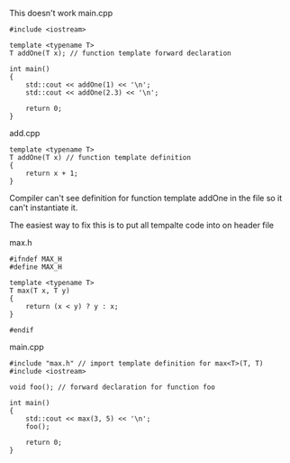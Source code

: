 This doesn't work
main.cpp
```
#include <iostream>

template <typename T>
T addOne(T x); // function template forward declaration

int main()
{
    std::cout << addOne(1) << '\n';
    std::cout << addOne(2.3) << '\n';

    return 0;
}
```
add.cpp
```
template <typename T>
T addOne(T x) // function template definition
{
    return x + 1;
}
```

Compiler can't see definition for function template addOne in the file so it can't instantiate it. 

The easiest way to fix this is to put all tempalte code into on header file

max.h
```
#ifndef MAX_H
#define MAX_H

template <typename T>
T max(T x, T y)
{
    return (x < y) ? y : x;
}

#endif
```

main.cpp
```
#include "max.h" // import template definition for max<T>(T, T)
#include <iostream>

void foo(); // forward declaration for function foo

int main()
{
    std::cout << max(3, 5) << '\n';
    foo();

    return 0;
}
```